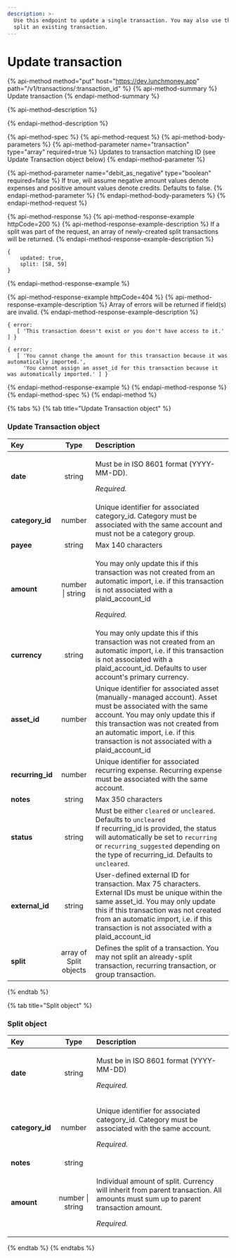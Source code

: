 ```yaml
---
description: >-
  Use this endpoint to update a single transaction. You may also use this to
  split an existing transaction.
---
```


# Update transaction

{% api-method method="put" host="https://dev.lunchmoney.app" path="/v1/transactions/:transaction\_id" %}
{% api-method-summary %}
Update transaction
{% endapi-method-summary %}

{% api-method-description %}

{% endapi-method-description %}

{% api-method-spec %}
{% api-method-request %}
{% api-method-body-parameters %}
{% api-method-parameter name="transaction" type="array" required=true %}
Updates to transaction matching ID \(see Update Transaction object below\)
{% endapi-method-parameter %}

{% api-method-parameter name="debit\_as\_negative" type="boolean" required=false %}
If true, will assume negative amount values denote expenses and positive amount values denote credits. Defaults to false.
{% endapi-method-parameter %}
{% endapi-method-body-parameters %}
{% endapi-method-request %}

{% api-method-response %}
{% api-method-response-example httpCode=200 %}
{% api-method-response-example-description %}
If a split was part of the request, an array of newly-created split transactions will be returned.
{% endapi-method-response-example-description %}

```text
{
    updated: true,
    split: [58, 59]
}
```
{% endapi-method-response-example %}

{% api-method-response-example httpCode=404 %}
{% api-method-response-example-description %}
Array of errors will be returned if field\(s\) are invalid.
{% endapi-method-response-example-description %}

```text
{ error:
   [ 'This transaction doesn't exist or you don't have access to it.' ] }

{ error:
   [ 'You cannot change the amount for this transaction because it was automatically imported.',
     'You cannot assign an asset_id for this transaction because it was automatically imported.' ] }
```
{% endapi-method-response-example %}
{% endapi-method-response %}
{% endapi-method-spec %}
{% endapi-method %}

{% tabs %}
{% tab title="Update Transaction object" %}
### Update Transaction object

<table>
  <thead>
    <tr>
      <th style="text-align:left">Key</th>
      <th style="text-align:center">Type</th>
      <th style="text-align:left">Description</th>
    </tr>
  </thead>
  <tbody>
    <tr>
      <td style="text-align:left"><b>date</b>
      </td>
      <td style="text-align:center">string</td>
      <td style="text-align:left">
        <p>Must be in ISO 8601 format (YYYY-MM-DD).</p>
        <p><em>Required.</em>
        </p>
      </td>
    </tr>
    <tr>
      <td style="text-align:left"><b>category_id</b>
      </td>
      <td style="text-align:center">number</td>
      <td style="text-align:left">Unique identifier for associated category_id. Category must be associated
        with the same account and must not be a category group.</td>
    </tr>
    <tr>
      <td style="text-align:left"><b>payee</b>
      </td>
      <td style="text-align:center">string</td>
      <td style="text-align:left">Max 140 characters</td>
    </tr>
    <tr>
      <td style="text-align:left"><b>amount</b>
      </td>
      <td style="text-align:center">number | string</td>
      <td style="text-align:left">
        <p>You may only update this if this transaction was not created from an automatic
          import, i.e. if this transaction is not associated with a plaid_account_id</p>
        <p><em>Required.</em>
        </p>
      </td>
    </tr>
    <tr>
      <td style="text-align:left"><b>currency</b>
      </td>
      <td style="text-align:center">string</td>
      <td style="text-align:left">You may only update this if this transaction was not created from an automatic
        import, i.e. if this transaction is not associated with a plaid_account_id.
        Defaults to user account&apos;s primary currency.</td>
    </tr>
    <tr>
      <td style="text-align:left"><b>asset_id</b>
      </td>
      <td style="text-align:center">number</td>
      <td style="text-align:left">Unique identifier for associated asset (manually-managed account). Asset
        must be associated with the same account. You may only update this if this
        transaction was not created from an automatic import, i.e. if this transaction
        is not associated with a plaid_account_id</td>
    </tr>
    <tr>
      <td style="text-align:left"><b>recurring_id</b>
      </td>
      <td style="text-align:center">number</td>
      <td style="text-align:left">Unique identifier for associated recurring expense. Recurring expense
        must be associated with the same account.</td>
    </tr>
    <tr>
      <td style="text-align:left"><b>notes</b>
      </td>
      <td style="text-align:center">string</td>
      <td style="text-align:left">Max 350 characters</td>
    </tr>
    <tr>
      <td style="text-align:left"><b>status</b>
      </td>
      <td style="text-align:center">string</td>
      <td style="text-align:left">Must be either <code>cleared</code> or <code>uncleared</code>. Defaults to <code>uncleared</code>
        <br
        />If recurring_id is provided, the status will automatically be set to <code>recurring</code> or <code>recurring_suggested</code> depending
        on the type of recurring_id. Defaults to <code>uncleared</code>.</td>
    </tr>
    <tr>
      <td style="text-align:left"><b>external_id</b>
      </td>
      <td style="text-align:center">string</td>
      <td style="text-align:left">User-defined external ID for transaction. Max 75 characters. External
        IDs must be unique within the same asset_id. You may only update this if
        this transaction was not created from an automatic import, i.e. if this
        transaction is not associated with a plaid_account_id</td>
    </tr>
    <tr>
      <td style="text-align:left"><b>split</b>
      </td>
      <td style="text-align:center">array of Split objects</td>
      <td style="text-align:left">Defines the split of a transaction. You may not split an already-split
        transaction, recurring transaction, or group transaction.</td>
    </tr>
  </tbody>
</table>
{% endtab %}

{% tab title="Split object" %}
### Split object

<table>
  <thead>
    <tr>
      <th style="text-align:left">Key</th>
      <th style="text-align:center">Type</th>
      <th style="text-align:left">Description</th>
    </tr>
  </thead>
  <tbody>
    <tr>
      <td style="text-align:left"><b>date</b>
      </td>
      <td style="text-align:center">string</td>
      <td style="text-align:left">
        <p>Must be in ISO 8601 format (YYYY-MM-DD)</p>
        <p><em>Required.</em>
        </p>
      </td>
    </tr>
    <tr>
      <td style="text-align:left"><b>category_id</b>
      </td>
      <td style="text-align:center">number</td>
      <td style="text-align:left">
        <p>Unique identifier for associated category_id. Category must be associated
          with the same account.</p>
        <p><em>Required.</em>
        </p>
      </td>
    </tr>
    <tr>
      <td style="text-align:left"><b>notes</b>
      </td>
      <td style="text-align:center">string</td>
      <td style="text-align:left"></td>
    </tr>
    <tr>
      <td style="text-align:left"><b>amount</b>
      </td>
      <td style="text-align:center">number | string</td>
      <td style="text-align:left">
        <p>Individual amount of split. Currency will inherit from parent transaction.
          All amounts must sum up to parent transaction amount.</p>
        <p><em>Required.</em>
        </p>
      </td>
    </tr>
  </tbody>
</table>
{% endtab %}
{% endtabs %}

